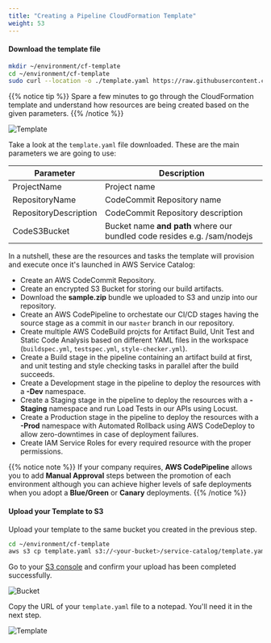 ```yaml
---
title: "Creating a Pipeline CloudFormation Template"
weight: 53
---
```



#### Download the template file

```sh
mkdir ~/environment/cf-template
cd ~/environment/cf-template
sudo curl --location -o ./template.yaml https://raw.githubusercontent.com/enr1c091/serverless-catalog-workshop/master/template.yaml
```

{{% notice tip %}}
Spare a few minutes to go through the CloudFormation template and understand how resources are being created based on the given parameters.
{{% /notice %}}

![Template](/images/cf-pipeline.png)

Take a look at the `template.yaml` file downloaded. These are the main parameters we are going to use:

| Parameter | Description |
| --- | --- |
| ProjectName | Project name |
| RepositoryName | CodeCommit Repository name |
| RepositoryDescription | CodeCommit Repository description |
| CodeS3Bucket | Bucket name **and path** where our bundled code resides e.g. <my-bucket>/sam/nodejs |

In a nutshell, these are the resources and tasks the template will provision and execute once it's launched in AWS Service Catalog:

- Create an AWS CodeCommit Repository.
- Create an encrypted S3 Bucket for storing our build artifacts.
- Download the **sample.zip** bundle we uploaded to S3 and unzip into our repository.
- Create an AWS CodePipeline to orchestate our CI/CD stages having the source stage as a commit in our `master` branch in our repository.
- Create multiple AWS CodeBuild projcts for Artifact Build, Unit Test and Static Code Analysis based on different YAML files in the workspace (`buildspec.yml`, `testspec.yml`, `style-checker.yml`).
- Create a Build stage in the pipeline containing an artifact build at first, and unit testing and style checking tasks in parallel after the build succeeds.
- Create a Development stage in the pipeline to deploy the resources with a **-Dev** namespace.
- Create a Staging stage in the pipeline to deploy the resources with a **-Staging** namespace and run Load Tests in our APIs using Locust.
- Create a Production stage in the pipeline to deploy the resources with a **-Prod** namespace with Automated Rollback using AWS CodeDeploy to allow zero-downtimes in case of deployment failures.
- Create IAM Service Roles for every required resource with the proper permissions.

{{% notice note %}}
If your company requires, **AWS CodePipeline** allows you to add **Manual Approval** steps between the promotion of each environment although you can achieve higher levels of safe deployments when you adopt a **Blue/Green** or **Canary** deployments.
{{% /notice %}}

#### Upload your Template to S3

Upload your template to the same bucket you created in the previous step.

```sh
cd ~/environment/cf-template
aws s3 cp template.yaml s3://<your-bucket>/service-catalog/template.yaml
```

Go to your [S3 console](https://s3.console.aws.amazon.com/s3/home) and confirm your upload has been completed successfully.

![Bucket](/images/s3upload-catalog.png)

Copy the URL of your `template.yaml` file to a notepad. You'll need it in the next step.

![Template](/images/s3templateurl.png)
